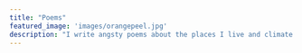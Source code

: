 ```yaml
---
title: "Poems"
featured_image: 'images/orangepeel.jpg'
description: "I write angsty poems about the places I live and climate change. Read them and have a good laugh or cry depending on how good a poet you think I am."
---
```

